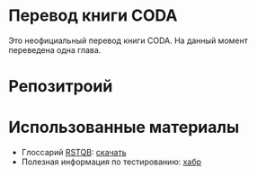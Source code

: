 # Перевод книги CODA
Это неофициальный перевод книги CODA. На данный момент переведена одна глава.

# Репозитроий


# Использованные материалы
* Глоссарий [RSTQB](http://www.rstqb.org/): [скачать](http://www.rstqb.org/fileadmin/user_upload/redaktion/rstqb_ru/downloads/ISTQB_Glossary_Russian_v2.3.pdf)
* Полезная информация по тестированию: [хабр](https://habrahabr.ru/post/257529/)